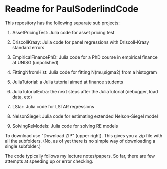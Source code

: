 Readme for PaulSoderlindCode
============================

This repository has the following separate sub projects:

1. AssetPricingTest: Julia code for asset pricing test

2. DriscollKraay: Julia code for panel regressions with Driscoll-Kraay standard errors

3. EmpiricalFinancePhD: Julia code for a PhD course in empirical finance at UNISG (unpolished)

4. FittingNfromHist: Julia code for fitting N(mu,sigma2) from a histogram

4. JuliaTutorial: a Julia tutorial aimed at finance students

5. JuliaTutorialExtra: the next steps after the JuliaTutorial (debugger, load data, etc)

6. LStar: Julia code for LSTAR regressions

7. NelsonSiegel: Julia code for estimating extended Nelson-Siegel model

8. SolvingReModels: Julia code for solving RE models


To download use "Download ZIP" (upper right). This gives you a zip file with all the subfolders. (No, as of yet there is no simple way of downloading a single subfolder.)

The code typically follows my lecture notes/papers. So far, there are few attempts at speeding up or error checking.
